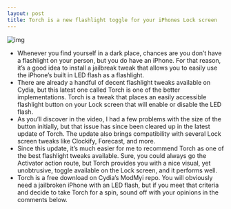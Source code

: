 ```yaml
---
layout: post
title: Torch is a new flashlight toggle for your iPhones Lock screen
---
```

![img](http://media.idownloadblog.com/wp-content/uploads/2012/06/Torch-Screenshot.jpg)
* Whenever you find yourself in a dark place, chances are you don’t have a flashlight on your person, but you do have an iPhone. For that reason, it’s a good idea to install a jailbreak tweak that allows you to easily use the iPhone’s built in LED flash as a flashlight.
* There are already a handful of decent flashlight tweaks available on Cydia, but this latest one called Torch is one of the better implementations. Torch is a tweak that places an easily accessible flashlight button on your Lock screen that will enable or disable the LED flash.
* As you’ll discover in the video, I had a few problems with the size of the button initially, but that issue has since been cleared up in the latest update of Torch. The update also brings compatibility with several Lock screen tweaks like Clockify, Forecast, and more.
* Since this update, it’s much easier for me to recommend Torch as one of the best flashlight tweaks available. Sure, you could always go the Activator action route, but Torch provides you with a nice visual, yet unobtrusive, toggle available on the Lock screen, and it performs well.
* Torch is a free download on Cydia’s ModMyi repo. You will obviously need a jailbroken iPhone with an LED flash, but if you meet that criteria and decide to take Torch for a spin, sound off with your opinions in the comments below.


